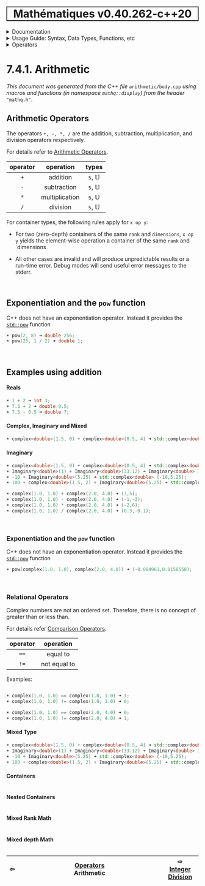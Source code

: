 <h1 style='border: 2px solid; text-align: center'>Mathématiques v0.40.262-c++20</h1>

<details>

<summary>Documentation</summary>

# [Documentation](../../../README.md)<br>
1. [License](../../../license/README.md)<br>
2. [About](../../../about/README.md)<br>
3. [Status, Planned Work & Release Notes](../../../status-release/README.md)<br>
4. [Description and Example Usage](../../../overview/README.md)<br>
5. [Installation](../../../installation/README.md)<br>
6. [Your First Mathématiques Project](../../../first-project/README.md)<br>
7. _Usage Guide: Syntax, Data Types, Functions, etc_ <br>
8. [Benchmarks](../../../benchmarks/README.md)<br>
9. [Tests](../../../test/README.md)<br>
10. [Developer Guide: Modifying and Extending Mathématiques](../../../developer-guide/README.md)<br>


</details>



<details>

<summary>Usage Guide: Syntax, Data Types, Functions, etc</summary>

# [7. Usage Guide: Syntax, Data Types, Functions, etc](../../README.md)<br>
7.1. [Usage Guide Notation](../../notation/README.md)<br>
7.2. [Scalar Types (Real, Imaginary, Complex & Quaternion)](../../scalars/README.md)<br>
7.3. [Container Types (Vector, Matrix & MultiArray)](../../multiarrays/README.md)<br>
7.4. _Operators_ <br>
7.5. [Functions](../../functions/README.md)<br>
7.6. [Linear Algebra](../../linear-algebra/README.md)<br>
7.7. [Indexing, Masks, and Sorting](../../indexing-sorting/README.md)<br>
7.8. [Ranges and Grids](../../ranges-grids/README.md)<br>
7.9. [Calculus](../../calculus/README.md)<br>
7.10. [Vector Calculus](../../vector-calculus/README.md)<br>
7.11. [MultiArray Calculus](../../tensor-calculus/README.md)<br>
7.12. [Display of Results](../../display/README.md)<br>
7.13. [FILE I/O](../../file-io/README.md)<br>
7.14. [Debug Modes](../../debug/README.md)<br>


</details>



<details>

<summary>Operators</summary>

# [7.4. Operators](../README.md)<br>

7.4.1. _Arithmetic_ <br>
7.4.2. [Integer Division](../integer-division/README.md)<br>
7.4.3. [Logic](../logic/README.md)<br>
7.4.4. [Relational](../relational/README.md)<br>


</details>



# 7.4.1. Arithmetic

_This document was generated from the C++ file_ `arithmetic/body.cpp` _using macros and functions (in namespace `mathq::display`) from the header_ `"mathq.h"`. 

## Arithmetic Operators
The operators `+, -, *, /` are the addition, subtraction, multiplication, and division operators respectively.

For details refer to [Arithmetic Operators](https://en.cppreference.com/w/cpp/language/operator_arithmetic).


| operator | operation | types | 
| :---: | :---: | :---: | 
| `+` | addition | 𝕤, 𝕌 | 
| `-` | subtraction | 𝕤, 𝕌 | 
| `*` | multiplication | 𝕤, 𝕌 | 
| `/` | division | 𝕤, 𝕌 | 

For container types, the following rules apply for `x op y`:

* For two (zero-depth) containers of the same `rank` and `dimensions`, `x op y` yields the element-wise operation a container of the same `rank` and `dimensions

* All other cases are invalid and will produce unpredictable results or a run-time error. Debug modes will send useful error messages to the stderr.


<br>

## Exponentiation and the `pow` function
C++ does not have an exponentiation operator.  Instead it provides the [`std::pow`](https://en.cppreference.com/w/cpp/numeric/math/div) function
```C++
☀ pow(2, 8) ➜ double 256;
☀ pow(25, 1 / 2) ➜ double 1;
```

<br>

## Examples using addition
#### Reals

```C++
☀ 1 + 2 ➜ int 3;
☀ 7.5 + 2 ➜ double 9.5;
☀ 7.5 - 0.5 ➜ double 7;
```

#### Complex, Imaginary and Mixed

```C++
☀ complex<double>(1.5, 0) + complex<double>(0.5, 4) ➜ std::complex<double> (2,4);
```

#### Imaginary

```C++
☀ complex<double>(1.5, 0) + complex<double>(0.5, 4) ➜ std::complex<double> (2,4);
☀ Imaginary<double>(1) + Imaginary<double>(33.12) ➜ Imaginary<double> 34.12i;
☀ -10 + Imaginary<double>(5.25) ➜ std::complex<double> (-10,5.25);
☀ 100 + complex<double>(1.5, 2) + Imaginary<double>(5.25) ➜ std::complex<double> (101.5,7.25);
```

```C++
☀ complex(1.0, 1.0) + complex(2.0, 4.0) ➜ (3,5);
☀ complex(1.0, 1.0) - complex(2.0, 4.0) ➜ (-1,-3);
☀ complex(1.0, 1.0) * complex(2.0, 4.0) ➜ (-2,6);
☀ complex(1.0, 1.0) / complex(2.0, 4.0) ➜ (0.3,-0.1);
```

<br>

### Exponentiation and the ```pow``` function
C++ does not have an exponentiation operator.  Instead it provides the [```std::pow```](https://en.cppreference.com/w/cpp/numeric/complex/div) function
```C++
☀ pow(complex(1.0, 1.0), complex(2.0, 4.0)) ➜ (-0.084961,0.0158558);
```

<br>

### Relational Operators
Complex numbers are not an ordered set.  Therefore, there is no concept of greater than or less than.

For details refer [Comparison Operators](https://en.cppreference.com/w/c/language/operator_comparison).


| operator | operation | 
| :---: | :---: | 
| `==` | equal to | 
| `!=` | not equal to | 

Examples:

```C++

☀ complex(1.0, 1.0) == complex(1.0, 1.0) ➜ 1;
☀ complex(1.0, 1.0) != complex(1.0, 1.0) ➜ 0;

☀ complex(1.0, 1.0) == complex(2.0, 4.0) ➜ 0;
☀ complex(1.0, 1.0) != complex(2.0, 4.0) ➜ 1;
```
#### Mixed Type

```C++
☀ complex<double>(1.5, 0) + complex<double>(0.5, 4) ➜ std::complex<double> (2,4);
☀ Imaginary<double>(1) + Imaginary<double>(33.12) ➜ Imaginary<double> 34.12i;
☀ -10 + Imaginary<double>(5.25) ➜ std::complex<double> (-10,5.25);
☀ 100 + complex<double>(1.5, 2) + Imaginary<double>(5.25) ➜ std::complex<double> (101.5,7.25);
```

#### Containers

```C++
```

#### Nested Containers

```C++
```

#### Mixed Rank Math

```C++
```

#### Mixed depth Math

```C++
```



| ⇦ <br />  | [Operators](../README.md)<br />Arithmetic<br /><img width=1000/> | ⇨ <br />[Integer Division](../integer-division/README.md)   |
| ------------ | :-------------------------------: | ------------ |

